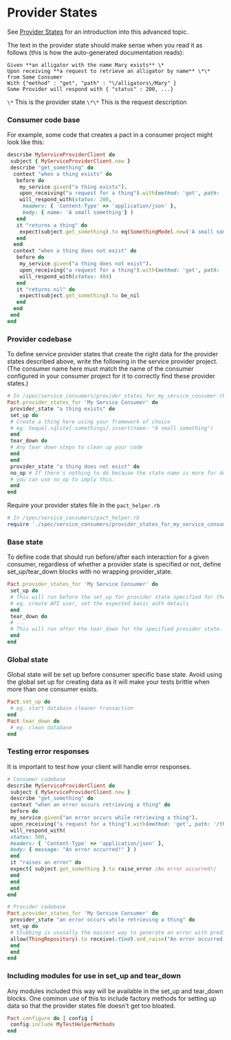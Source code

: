 # Provider States

See [Provider States](/provider-states.md) for an introduction into this advanced topic.

The text in the provider state should make sense when you read it as follows \(this is how the auto-generated documentation reads\):

```
Given **an alligator with the name Mary exists** \*
Upon receiving **a request to retrieve an alligator by name** \*\* from Some Consumer
With {"method" : "get", "path" : "\/alligators\/Mary" }
Some Provider will respond with { "status" : 200, ...}
```

`\*` This is the provider state
`\*\*` This is the request description

### Consumer code base

For example, some code that creates a pact in a consumer project might look like this:

```ruby
describe MyServiceProviderClient do
 subject { MyServiceProviderClient.new }
 describe "get_something" do
  context "when a thing exists" do
   before do
    my_service.given("a thing exists").
    upon_receiving("a request for a thing").with(method: 'get', path: '/thing').
    will_respond_with(status: 200,
     headers: { 'Content-Type' => 'application/json' },
     body: { name: 'A small something'} )
   end
   it "returns a thing" do
    expect(subject.get_something).to eq(SomethingModel.new('A small something'))
   end
  end
  context "when a thing does not exist" do
   before do
    my_service.given("a thing does not exist").
    upon_receiving("a request for a thing").with(method: 'get', path: '/thing').
    will_respond_with(status: 404)
   end
   it "returns nil" do
    expect(subject.get_something).to be_nil
   end
  end
 end
end
```

### Provider codebase

To define service provider states that create the right data for the provider states described above, write the following in the service provider project. \(The consumer name here must match the name of the consumer configured in your consumer project for it to correctly find these provider states.\)

```ruby
# In /spec/service_consumers/provider_states_for_my_service_consumer.rb
Pact.provider_states_for 'My Service Consumer' do
 provider_state "a thing exists" do
 set_up do
 # Create a thing here using your framework of choice
 # eg. Sequel.sqlite[:somethings].insert(name: "A small something")
 end
 tear_down do
 # Any tear down steps to clean up your code
 end
 end
 provider_state "a thing does not exist" do
 no_op # If there's nothing to do because the state name is more for documentation purposes,
 # you can use no_op to imply this.
 end
end
```

Require your provider states file in the `pact_helper.rb`

```ruby
# In /spec/service_consumers/pact_helper.rb
require './spec/service_consumers/provider_states_for_my_service_consumer.rb'
```

### Base state

To define code that should run before\/after each interaction for a given consumer, regardless of whether a provider state is specified or not, define set\_up\/tear\_down blocks with no wrapping provider\_state.

```ruby
Pact.provider_states_for 'My Service Consumer' do
 set_up do
 # This will run before the set_up for provider state specified for the interaction.
 # eg. create API user, set the expected basic auth details
 end
 tear_down do
 # ...
 # This will run after the tear_down for the specified provider state.
 end
end
```

### Global state

Global state will be set up before consumer specific base state. Avoid using the global set up for creating data as it will make your tests brittle when more than one consumer exists.

```ruby
Pact.set_up do
 # eg. start database cleaner transaction
end
Pact.tear_down do
 # eg. clean database
end
```

### Testing error responses

It is important to test how your client will handle error responses.

```ruby
# Consumer codebase
describe MyServiceProviderClient do
 subject { MyServiceProviderClient.new }
 describe "get_something" do
 context "when an error occurs retrieving a thing" do
 before do
 my_service.given("an error occurs while retrieving a thing").
 upon_receiving("a request for a thing").with(method: 'get', path: '/thing').
 will_respond_with(
 status: 500,
 headers: { 'Content-Type' => 'application/json' },
 body: { message: "An error occurred!" } )
 end
 it "raises an error" do
 expect{ subject.get_something }.to raise_error /An error occurred!/
 end
 end
 end
end
```

```ruby
# Provider codebase
Pact.provider_states_for 'My Service Consumer' do
 provider_state "an error occurs while retrieving a thing" do
 set_up do
 # Stubbing is ususally the easiest way to generate an error with predictable error text.
 allow(ThingRepository).to receive(:find).and_raise("An error occurred!")
 end
 end
end
```

### Including modules for use in set\_up and tear\_down

Any modules included this way will be available in the set\_up and tear\_down blocks. One common use of this to include factory methods for setting up data so that the provider states file doesn't get too bloated.

```ruby
Pact.configure do | config |
 config.include MyTestHelperMethods
end
```

